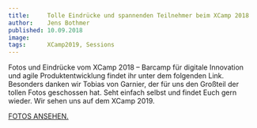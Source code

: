 ```yaml
---
title:     Tolle Eindrücke und spannenden Teilnehmer beim XCamp 2018
author:    Jens Bothmer
published: 10.09.2018
image:     
tags:      XCamp2019, Sessions
---
```

Fotos und Eindrücke vom XCamp 2018 – Barcamp für digitale Innovation und agile Produktentwicklung findet ihr unter dem folgenden Link. Besonders danken wir Tobias von Garnier, der für uns den Großteil der tollen Fotos geschossen hat. Seht einfach selbst und findet Euch gern wieder. Wir sehen uns auf dem XCamp 2019.

<a class="fusion-button-text" target="_blank" href="https://xcamp.co/download/Fotos_XCamp18/">FOTOS ANSEHEN.</a>
